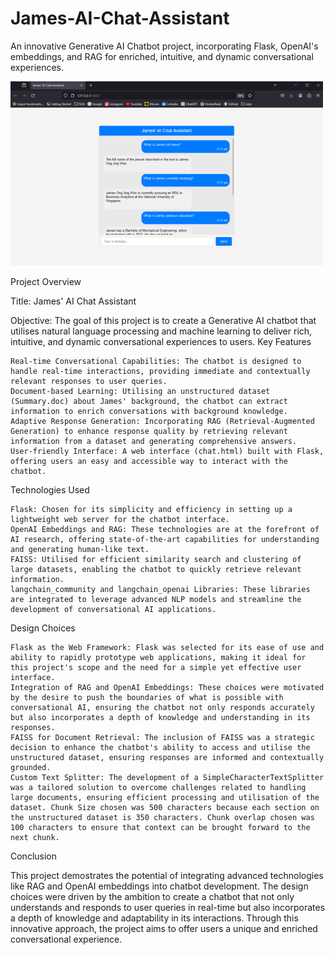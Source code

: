 # James-AI-Chat-Assistant
An innovative Generative AI Chatbot project, incorporating Flask, OpenAI's embeddings, and RAG for enriched, intuitive, and dynamic conversational experiences.

<img src="https://github.com/jamesongjingwen/James-AI-Chat-Assistant/blob/main/Chatbot%20Image.png" width="500" height="auto">

Project Overview

Title: James' AI Chat Assistant

Objective: The goal of this project is to create a Generative AI chatbot that utilises natural language processing and machine learning to deliver rich, intuitive, and dynamic conversational experiences to users.
Key Features

    Real-time Conversational Capabilities: The chatbot is designed to handle real-time interactions, providing immediate and contextually relevant responses to user queries.
    Document-based Learning: Utilising an unstructured dataset (Summary.doc) about James' background, the chatbot can extract information to enrich conversations with background knowledge.
    Adaptive Response Generation: Incorporating RAG (Retrieval-Augmented Generation) to enhance response quality by retrieving relevant information from a dataset and generating comprehensive answers.
    User-friendly Interface: A web interface (chat.html) built with Flask, offering users an easy and accessible way to interact with the chatbot.

Technologies Used

    Flask: Chosen for its simplicity and efficiency in setting up a lightweight web server for the chatbot interface.
    OpenAI Embeddings and RAG: These technologies are at the forefront of AI research, offering state-of-the-art capabilities for understanding and generating human-like text.
    FAISS: Utilised for efficient similarity search and clustering of large datasets, enabling the chatbot to quickly retrieve relevant information.
    langchain_community and langchain_openai Libraries: These libraries are integrated to leverage advanced NLP models and streamline the development of conversational AI applications.

Design Choices

    Flask as the Web Framework: Flask was selected for its ease of use and ability to rapidly prototype web applications, making it ideal for this project's scope and the need for a simple yet effective user interface.
    Integration of RAG and OpenAI Embeddings: These choices were motivated by the desire to push the boundaries of what is possible with conversational AI, ensuring the chatbot not only responds accurately but also incorporates a depth of knowledge and understanding in its responses.
    FAISS for Document Retrieval: The inclusion of FAISS was a strategic decision to enhance the chatbot's ability to access and utilise the unstructured dataset, ensuring responses are informed and contextually grounded.
    Custom Text Splitter: The development of a SimpleCharacterTextSplitter was a tailored solution to overcome challenges related to handling large documents, ensuring efficient processing and utilisation of the dataset. Chunk Size chosen was 500 characters because each section on the unstructured dataset is 350 characters. Chunk overlap chosen was 100 characters to ensure that context can be brought forward to the next chunk. 

Conclusion

This project demostrates the potential of integrating advanced technologies like RAG and OpenAI embeddings into chatbot development. The design choices were driven by the ambition to create a chatbot that not only understands and responds to user queries in real-time but also incorporates a depth of knowledge and adaptability in its interactions. Through this innovative approach, the project aims to offer users a unique and enriched conversational experience.
